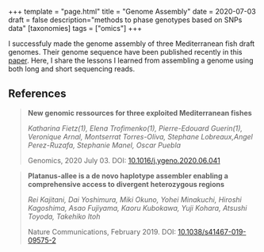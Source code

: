 +++
template = "page.html"
title = "Genome Assembly"
date =  2020-07-03
draft = false
description="methods to phase genotypes based on SNPs data"
[taxonomies]
tags = ["omics"]
+++

I successfuly made the genome assembly of three Mediterranean fish draft genomes. Their genome sequence have been published recently in this [paper](https://doi.org/10.1016/j.ygeno.2020.06.041). Here, I share the lessons I learned from assembling a genome using both long and short sequencing reads.

<!-- more -->

## References

> **New genomic ressources for three exploited Mediterranean fishes**
>
> *Katharina Fietz(1), Elena Trofimenko(1), Pierre-Edouard Guerin(1), Veronique Arnal, Montserrat Torres-Oliva, Stephane Lobreaux,Angel Perez-Ruzafa, Stephanie Manel, Oscar Puebla*
>
> Genomics, 2020 July 03. DOI: [10.1016/j.ygeno.2020.06.041](https://doi.org/10.1016/j.ygeno.2020.06.041)
    

> **Platanus-allee is a de novo haplotype assembler enabling a comprehensive access to divergent heterozygous regions**
>
> *Rei Kajitani, Dai Yoshimura, Miki Okuno, Yohei Minakuchi, Hiroshi Kagoshima, Asao Fujiyama, Kaoru Kubokawa, Yuji Kohara, Atsushi Toyoda, Takehiko Itoh*
>
> Nature Communications, February 2019. DOI: [10.1038/s41467-019-09575-2](https://doi.org/10.1038/s41467-019-09575-2)


